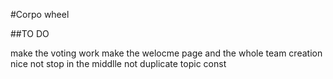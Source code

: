 #Corpo wheel


##TO DO

make the voting work
make the welocme page and the whole team creation nice 
not stop in the middlle
not duplicate topic const